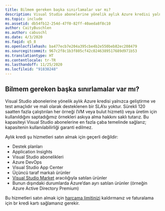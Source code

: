 ```yaml
---
title: Bilmem gereken başka sınırlamalar var mı?
description: Visual Studio abonelerine yönelik aylık Azure kredisi yalnızca geliştirme ve test amaçlıdır ve mali olarak desteklenen bir SLA’sı....
ms.topic: include
ms.assetid: db54fb12-254d-47f0-82ff-40aeda8f8c10
author: CaityBuschlen
ms.author: cabuschl
ms.date: 4/3/2020
ms.faqid: q5_8
ms.openlocfilehash: ba477ecb7e204a395cbe4b2e550beb82ec208479
ms.sourcegitcommit: 967c2f8c1b3f805cf42c0246389517689d971b53
ms.translationtype: HT
ms.contentlocale: tr-TR
ms.lasthandoff: 11/25/2020
ms.locfileid: "91838248"
---
```

## <a name="are-there-any-other-limitations-i-should-be-aware-of"></a>Bilmem gereken başka sınırlamalar var mı?

Visual Studio abonelerine yönelik aylık Azure kredisi yalnızca geliştirme ve test amaçlıdır ve mali olarak desteklenen bir SLA’sı yoktur. Sürekli 120 saatten fazla çalıştırılan her örneği (VM veya bulut hizmeti) veya üretim için kullanıldığını saptadığımız örnekleri askıya alma hakkını saklı tutarız. Bu kapasiteyi Visual Studio abonelerine en fazla çaba temelinde sağlarız; kapasitenin kullanılabilirliği garanti edilmez.

Aylık kredi şu hizmetleri satın almak için geçerli değildir:

- Destek planları
- Application Insights
- Visual Studio abonelikleri
- Azure DevOps
- Visual Studio App Center
- Üçüncü taraf markalı ürünler
- [Visual Studio Market](https://marketplace.visualstudio.com/) aracılığıyla satılan ürünler
- Bunun dışındaki durumlarda Azure’dan ayrı satılan ürünler (örneğin Azure Active Directory Premium)

Bu hizmetleri satın almak için [harcama limitinizi](https://docs.microsoft.com/azure/billing/billing-spending-limit) kaldırmanız ve faturalama için br kredi kartı sağlamanız gerekir.
